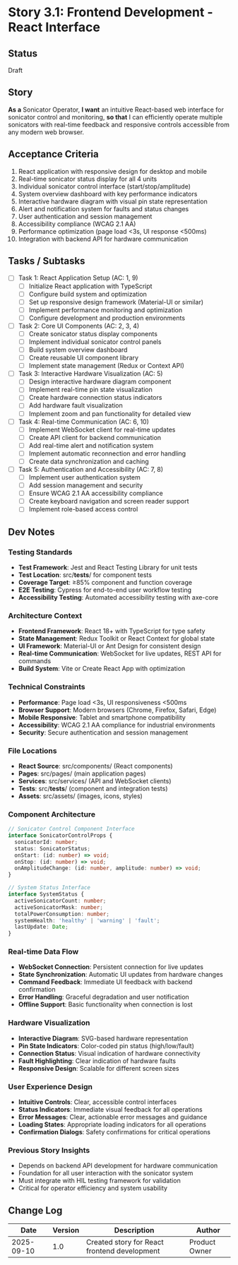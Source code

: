 # Story 3.1: Frontend Development - React Interface

## Status

Draft

## Story

**As a** Sonicator Operator,
**I want** an intuitive React-based web interface for sonicator control and monitoring,
**so that** I can efficiently operate multiple sonicators with real-time feedback and responsive controls accessible from any modern web browser.

## Acceptance Criteria

1. React application with responsive design for desktop and mobile
2. Real-time sonicator status display for all 4 units
3. Individual sonicator control interface (start/stop/amplitude)
4. System overview dashboard with key performance indicators
5. Interactive hardware diagram with visual pin state representation
6. Alert and notification system for faults and status changes
7. User authentication and session management
8. Accessibility compliance (WCAG 2.1 AA)
9. Performance optimization (page load <3s, UI response <500ms)
10. Integration with backend API for hardware communication

## Tasks / Subtasks

- [ ] Task 1: React Application Setup (AC: 1, 9)
  - [ ] Initialize React application with TypeScript
  - [ ] Configure build system and optimization
  - [ ] Set up responsive design framework (Material-UI or similar)
  - [ ] Implement performance monitoring and optimization
  - [ ] Configure development and production environments

- [ ] Task 2: Core UI Components (AC: 2, 3, 4)
  - [ ] Create sonicator status display components
  - [ ] Implement individual sonicator control panels
  - [ ] Build system overview dashboard
  - [ ] Create reusable UI component library
  - [ ] Implement state management (Redux or Context API)

- [ ] Task 3: Interactive Hardware Visualization (AC: 5)
  - [ ] Design interactive hardware diagram component
  - [ ] Implement real-time pin state visualization
  - [ ] Create hardware connection status indicators
  - [ ] Add hardware fault visualization
  - [ ] Implement zoom and pan functionality for detailed view

- [ ] Task 4: Real-time Communication (AC: 6, 10)
  - [ ] Implement WebSocket client for real-time updates
  - [ ] Create API client for backend communication
  - [ ] Add real-time alert and notification system
  - [ ] Implement automatic reconnection and error handling
  - [ ] Create data synchronization and caching

- [ ] Task 5: Authentication and Accessibility (AC: 7, 8)
  - [ ] Implement user authentication system
  - [ ] Add session management and security
  - [ ] Ensure WCAG 2.1 AA accessibility compliance
  - [ ] Create keyboard navigation and screen reader support
  - [ ] Implement role-based access control

## Dev Notes

### Testing Standards

- **Test Framework**: Jest and React Testing Library for unit tests
- **Test Location**: src/__tests__/ for component tests
- **Coverage Target**: ≥85% component and function coverage
- **E2E Testing**: Cypress for end-to-end user workflow testing
- **Accessibility Testing**: Automated accessibility testing with axe-core

### Architecture Context

- **Frontend Framework**: React 18+ with TypeScript for type safety
- **State Management**: Redux Toolkit or React Context for global state
- **UI Framework**: Material-UI or Ant Design for consistent design
- **Real-time Communication**: WebSocket for live updates, REST API for commands
- **Build System**: Vite or Create React App with optimization

### Technical Constraints

- **Performance**: Page load <3s, UI responsiveness <500ms
- **Browser Support**: Modern browsers (Chrome, Firefox, Safari, Edge)
- **Mobile Responsive**: Tablet and smartphone compatibility
- **Accessibility**: WCAG 2.1 AA compliance for industrial environments
- **Security**: Secure authentication and session management

### File Locations
- **React Source**: src/components/ (React components)
- **Pages**: src/pages/ (main application pages)
- **Services**: src/services/ (API and WebSocket clients)
- **Tests**: src/__tests__/ (component and integration tests)
- **Assets**: src/assets/ (images, icons, styles)

### Component Architecture
```typescript
// Sonicator Control Component Interface
interface SonicatorControlProps {
  sonicatorId: number;
  status: SonicatorStatus;
  onStart: (id: number) => void;
  onStop: (id: number) => void;
  onAmplitudeChange: (id: number, amplitude: number) => void;
}

// System Status Interface
interface SystemStatus {
  activeSonicatorCount: number;
  activeSonicatorMask: number;
  totalPowerConsumption: number;
  systemHealth: 'healthy' | 'warning' | 'fault';
  lastUpdate: Date;
}
```

### Real-time Data Flow
- **WebSocket Connection**: Persistent connection for live updates
- **State Synchronization**: Automatic UI updates from hardware changes
- **Command Feedback**: Immediate UI feedback with backend confirmation
- **Error Handling**: Graceful degradation and user notification
- **Offline Support**: Basic functionality when connection is lost

### Hardware Visualization
- **Interactive Diagram**: SVG-based hardware representation
- **Pin State Indicators**: Color-coded pin status (high/low/fault)
- **Connection Status**: Visual indication of hardware connectivity
- **Fault Highlighting**: Clear indication of hardware faults
- **Responsive Design**: Scalable for different screen sizes

### User Experience Design
- **Intuitive Controls**: Clear, accessible control interfaces
- **Status Indicators**: Immediate visual feedback for all operations
- **Error Messages**: Clear, actionable error messages and guidance
- **Loading States**: Appropriate loading indicators for all operations
- **Confirmation Dialogs**: Safety confirmations for critical operations

### Previous Story Insights
- Depends on backend API development for hardware communication
- Foundation for all user interaction with the sonicator system
- Must integrate with HIL testing framework for validation
- Critical for operator efficiency and system usability

## Change Log

| Date | Version | Description | Author |
|------|---------|-------------|--------|
| 2025-09-10 | 1.0 | Created story for React frontend development | Product Owner |
